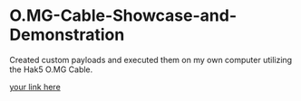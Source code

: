# O.MG-Cable-Showcase-and-Demonstration
Created custom payloads and executed them on my own computer utilizing the Hak5 O.MG Cable.

[your link here](https://www.facebook.com)
